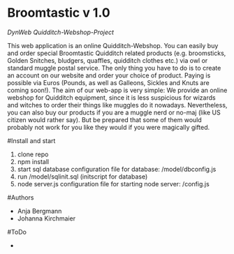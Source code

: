 # Broomtastic v 1.0

_DynWeb Quidditch-Webshop-Project_

This web application is an online Quidditch-Webshop. You can easily buy and order special Broomtastic Quidditch related products (e.g. broomsticks, Golden Snitches, bludgers, quaffles, quidditch clothes etc.) via owl or standard muggle postal service. The only thing you have to do is to create an account on our website and order your choice of product. Paying is possible via Euros (Pounds, as well as Galleons, Sickles and Knuts are coming soon!).
The aim of our web-app is very simple: We provide an online webshop for Quidditch equipment, since it is less suspicious for wizards and witches to order their things like muggles do it nowadays. Nevertheless, you can also buy our products if you are a muggle nerd or no-maj (like US citizen would rather say). But be prepared that some of them would probably not work for you like they would if you were magically gifted.


#Install and start

1. clone repo
2. npm install
3. start sql database
	configuration file for database: /model/dbconfig.js
4. run /model/sqlinit.sql (initscript for database)
5. node server.js
	configuration file for starting node server: /config.js


#Authors

* Anja Bergmann
* Johanna Kirchmaier


#ToDo

-
